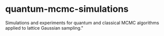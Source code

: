 # quantum-mcmc-simulations
Simulations and experiments for quantum and classical MCMC algorithms applied to lattice Gaussian sampling."
